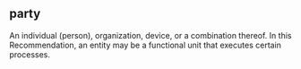 ## party

An individual (person), organization, device, or a combination thereof. In this Recommendation, an entity may be a functional unit that executes certain processes.

